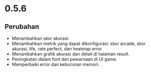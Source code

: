 # 0.5.6

## Perubahan

- Menambahkan skor akurasi.
- Menambahkan metrik yang dapat dikonfigurasi: skor arcade, skor akurasi, life, rate perfect, dan heatmap error
- Menambahkan grafik akurasi dan detail di halaman result.
- Peningkatan dalam font dan pewarnaan di UI game.
- Memperbaiki error dan kebocoran memori.
